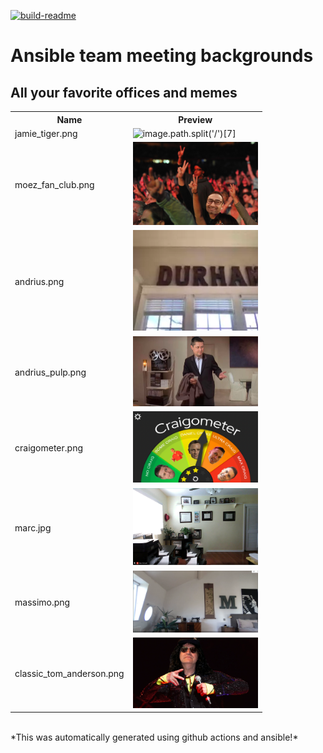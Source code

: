 [![build-readme](https://github.com/cloin/ansible-meeting-bgs/actions/workflows/build-readme.yml/badge.svg)](https://github.com/cloin/ansible-meeting-bgs/actions/workflows/build-readme.yml)
<br>

# Ansible team meeting backgrounds
## All your favorite offices and memes

<table>
  <tr>
    <th>Name</th>
    <th>Preview</th>
  </tr>
  <tr>
    <td>jamie_tiger.png</td>
    <td><img src="./images/jamie_tiger.png" alt="image.path.split('/')[7]" width="200" /></td>
  </tr>
  <tr>
    <td>moez_fan_club.png</td>
    <td><img src="./images/moez_fan_club.png" alt="image.path.split('/')[7]" width="200" /></td>
  </tr>
  <tr>
    <td>andrius.png</td>
    <td><img src="./images/andrius.png" alt="image.path.split('/')[7]" width="200" /></td>
  </tr>
  <tr>
    <td>andrius_pulp.png</td>
    <td><img src="./images/andrius_pulp.png" alt="image.path.split('/')[7]" width="200" /></td>
  </tr>
  <tr>
    <td>craigometer.png</td>
    <td><img src="./images/craigometer.png" alt="image.path.split('/')[7]" width="200" /></td>
  </tr>
  <tr>
    <td>marc.jpg</td>
    <td><img src="./images/marc.jpg" alt="image.path.split('/')[7]" width="200" /></td>
  </tr>
  <tr>
    <td>massimo.png</td>
    <td><img src="./images/massimo.png" alt="image.path.split('/')[7]" width="200" /></td>
  </tr>
  <tr>
    <td>classic_tom_anderson.png</td>
    <td><img src="./images/classic_tom_anderson.png" alt="image.path.split('/')[7]" width="200" /></td>
  </tr>
</table>

<br>
*This was automatically generated using github actions and ansible!*
